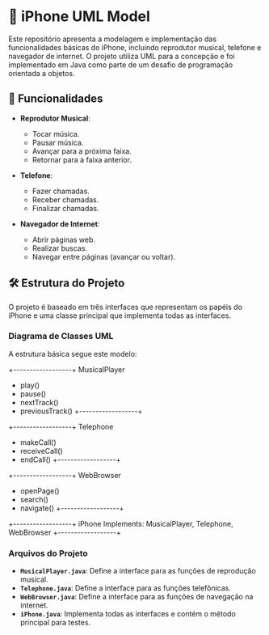 # 📱 iPhone UML Model

Este repositório apresenta a modelagem e implementação das funcionalidades básicas do iPhone, incluindo reprodutor musical, telefone e navegador de internet. O projeto utiliza UML para a concepção e foi implementado em Java como parte de um desafio de programação orientada a objetos.

## 🚀 Funcionalidades

- **Reprodutor Musical**: 
  - Tocar música.
  - Pausar música.
  - Avançar para a próxima faixa.
  - Retornar para a faixa anterior.

- **Telefone**: 
  - Fazer chamadas.
  - Receber chamadas.
  - Finalizar chamadas.

- **Navegador de Internet**: 
  - Abrir páginas web.
  - Realizar buscas.
  - Navegar entre páginas (avançar ou voltar).

## 🛠️ Estrutura do Projeto

O projeto é baseado em três interfaces que representam os papéis do iPhone e uma classe principal que implementa todas as interfaces.

### **Diagrama de Classes UML**
A estrutura básica segue este modelo:

+------------------+
MusicalPlayer
+ play()
+ pause()
+ nextTrack()
+ previousTrack()
+------------------+
  
+------------------+
Telephone
+ makeCall()
+ receiveCall()
+ endCall()
+------------------+
  
+------------------+
WebBrowser
+ openPage()
+ search()
+ navigate()
+------------------+

  
+------------------+
iPhone
Implements:
MusicalPlayer,
Telephone,
WebBrowser
+------------------+


### Arquivos do Projeto
- **`MusicalPlayer.java`**: Define a interface para as funções de reprodução musical.
- **`Telephone.java`**: Define a interface para as funções telefônicas.
- **`WebBrowser.java`**: Define a interface para as funções de navegação na internet.
- **`iPhone.java`**: Implementa todas as interfaces e contém o método principal para testes.

